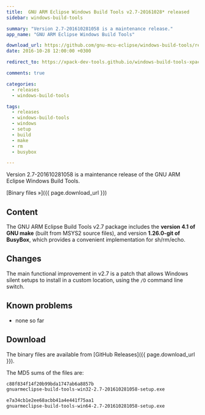 ```yaml
---
title:  GNU ARM Eclipse Windows Build Tools v2.7-20161028* released
sidebar: windows-build-tools

summary: "Version 2.7-201610281058 is a maintenance release."
app_name: "GNU ARM Eclipse Windows Build Tools"

download_url: https://github.com/gnu-mcu-eclipse/windows-build-tools/releases/tag/v2.7/
date: 2016-10-28 12:00:00 +0300

redirect_to: https://xpack-dev-tools.github.io/windows-build-tools-xpack/blog/2016/10/28/windows-build-tools-v2.7-20161028-released/

comments: true

categories:
  - releases
  - windows-build-tools

tags:
  - releases
  - windows-build-tools
  - windows
  - setup
  - build
  - make
  - rm
  - busybox

---
```


Version 2.7-201610281058 is a maintenance release of the GNU ARM Eclipse Windows Build Tools.

[Binary files »]({{ page.download_url }})

## Content

The GNU ARM Eclipse Build Tools v2.7 package includes the **version 4.1 of GNU make** (built from MSYS2 source files), and version **1.26.0-git of BusyBox**, which provides a convenient implementation for sh/rm/echo.

## Changes

The main functional improvement in v2.7 is a patch that allows Windows silent setups to install in a custom location, using the `/D` command line switch.

## Known problems

* none so far

## Download

The binary files are available from [GitHub Releases]({{ page.download_url }}).

The MD5 sums of the files are:

```txt
c88f834f14f20b99bda1747ab6a8857b
gnuarmeclipse-build-tools-win32-2.7-201610281058-setup.exe

e7a34cb1e2ee68acbb41a4e441f75aa1
gnuarmeclipse-build-tools-win64-2.7-201610281058-setup.exe
```
